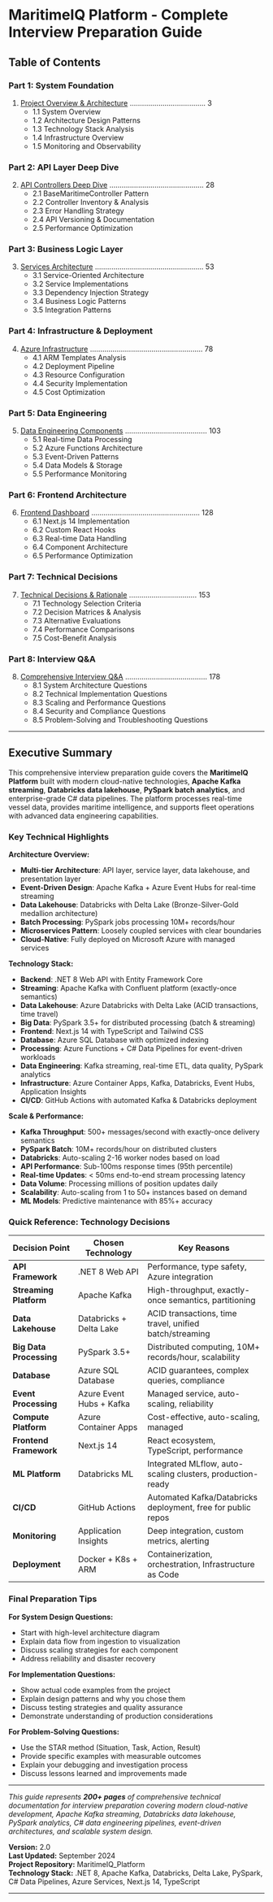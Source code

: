 # MaritimeIQ Platform - Complete Interview Preparation Guide

## Table of Contents

### Part 1: System Foundation
1. [Project Overview & Architecture](01-project-overview-architecture.md) ..................................... 3
   - 1.1 System Overview
   - 1.2 Architecture Design Patterns
   - 1.3 Technology Stack Analysis
   - 1.4 Infrastructure Overview
   - 1.5 Monitoring and Observability

### Part 2: API Layer Deep Dive
2. [API Controllers Deep Dive](02-api-controllers-deep-dive.md) .............................................. 28
   - 2.1 BaseMaritimeController Pattern
   - 2.2 Controller Inventory & Analysis
   - 2.3 Error Handling Strategy
   - 2.4 API Versioning & Documentation
   - 2.5 Performance Optimization

### Part 3: Business Logic Layer
3. [Services Architecture](03-services-architecture.md) ..................................................... 53
   - 3.1 Service-Oriented Architecture
   - 3.2 Service Implementations
   - 3.3 Dependency Injection Strategy
   - 3.4 Business Logic Patterns
   - 3.5 Integration Patterns

### Part 4: Infrastructure & Deployment
4. [Azure Infrastructure](04-azure-infrastructure.md) ....................................................... 78
   - 4.1 ARM Templates Analysis
   - 4.2 Deployment Pipeline
   - 4.3 Resource Configuration
   - 4.4 Security Implementation
   - 4.5 Cost Optimization

### Part 5: Data Engineering
5. [Data Engineering Components](05-data-engineering-components.md) ........................................ 103
   - 5.1 Real-time Data Processing
   - 5.2 Azure Functions Architecture
   - 5.3 Event-Driven Patterns  
   - 5.4 Data Models & Storage
   - 5.5 Performance Monitoring

### Part 6: Frontend Architecture
6. [Frontend Dashboard](06-frontend-dashboard.md) ..................................................... 128
   - 6.1 Next.js 14 Implementation
   - 6.2 Custom React Hooks
   - 6.3 Real-time Data Handling
   - 6.4 Component Architecture
   - 6.5 Performance Optimization

### Part 7: Technical Decisions
7. [Technical Decisions & Rationale](07-technical-decisions-rationale.md) ................................. 153
   - 7.1 Technology Selection Criteria
   - 7.2 Decision Matrices & Analysis
   - 7.3 Alternative Evaluations
   - 7.4 Performance Comparisons
   - 7.5 Cost-Benefit Analysis

### Part 8: Interview Q&A
8. [Comprehensive Interview Q&A](08-comprehensive-interview-qa.md) ........................................ 178
   - 8.1 System Architecture Questions
   - 8.2 Technical Implementation Questions
   - 8.3 Scaling and Performance Questions
   - 8.4 Security and Compliance Questions
   - 8.5 Problem-Solving and Troubleshooting Questions

---

## Executive Summary

This comprehensive interview preparation guide covers the **MaritimeIQ Platform** built with modern cloud-native technologies, **Apache Kafka streaming**, **Databricks data lakehouse**, **PySpark batch analytics**, and enterprise-grade C# data pipelines. The platform processes real-time vessel data, provides maritime intelligence, and supports fleet operations with advanced data engineering capabilities.

### Key Technical Highlights

**Architecture Overview:**
- **Multi-tier Architecture**: API layer, service layer, data lakehouse, and presentation layer
- **Event-Driven Design**: Apache Kafka + Azure Event Hubs for real-time streaming
- **Data Lakehouse**: Databricks with Delta Lake (Bronze-Silver-Gold medallion architecture)
- **Batch Processing**: PySpark jobs processing 10M+ records/hour
- **Microservices Pattern**: Loosely coupled services with clear boundaries
- **Cloud-Native**: Fully deployed on Microsoft Azure with managed services

**Technology Stack:**
- **Backend**: .NET 8 Web API with Entity Framework Core
- **Streaming**: Apache Kafka with Confluent platform (exactly-once semantics)
- **Data Lakehouse**: Azure Databricks with Delta Lake (ACID transactions, time travel)
- **Big Data**: PySpark 3.5+ for distributed processing (batch & streaming)
- **Frontend**: Next.js 14 with TypeScript and Tailwind CSS
- **Database**: Azure SQL Database with optimized indexing
- **Processing**: Azure Functions + C# Data Pipelines for event-driven workloads
- **Data Engineering**: Kafka streaming, real-time ETL, data quality, PySpark analytics
- **Infrastructure**: Azure Container Apps, Kafka, Databricks, Event Hubs, Application Insights
- **CI/CD**: GitHub Actions with automated Kafka & Databricks deployment

**Scale & Performance:**
- **Kafka Throughput**: 500+ messages/second with exactly-once delivery semantics
- **PySpark Batch**: 10M+ records/hour on distributed clusters
- **Databricks**: Auto-scaling 2-16 worker nodes based on load
- **API Performance**: Sub-100ms response times (95th percentile)
- **Real-time Updates**: < 50ms end-to-end stream processing latency
- **Data Volume**: Processing millions of position updates daily
- **Scalability**: Auto-scaling from 1 to 50+ instances based on demand
- **ML Models**: Predictive maintenance with 85%+ accuracy

### Quick Reference: Technology Decisions

| Decision Point | Chosen Technology | Key Reasons |
|----------------|------------------|-------------|
| **API Framework** | .NET 8 Web API | Performance, type safety, Azure integration |
| **Streaming Platform** | Apache Kafka | High-throughput, exactly-once semantics, partitioning |
| **Data Lakehouse** | Databricks + Delta Lake | ACID transactions, time travel, unified batch/streaming |
| **Big Data Processing** | PySpark 3.5+ | Distributed computing, 10M+ records/hour, scalability |
| **Database** | Azure SQL Database | ACID guarantees, complex queries, compliance |
| **Event Processing** | Azure Event Hubs + Kafka | Managed service, auto-scaling, reliability |
| **Compute Platform** | Azure Container Apps | Cost-effective, auto-scaling, managed |
| **Frontend Framework** | Next.js 14 | React ecosystem, TypeScript, performance |
| **ML Platform** | Databricks ML | Integrated MLflow, auto-scaling clusters, production-ready |
| **CI/CD** | GitHub Actions | Automated Kafka/Databricks deployment, free for public repos |
| **Monitoring** | Application Insights | Deep integration, custom metrics, alerting |
| **Deployment** | Docker + K8s + ARM | Containerization, orchestration, Infrastructure as Code |

### Final Preparation Tips

**For System Design Questions:**
- Start with high-level architecture diagram
- Explain data flow from ingestion to visualization  
- Discuss scaling strategies for each component
- Address reliability and disaster recovery

**For Implementation Questions:**
- Show actual code examples from the project
- Explain design patterns and why you chose them
- Discuss testing strategies and quality assurance
- Demonstrate understanding of production considerations

**For Problem-Solving Questions:**
- Use the STAR method (Situation, Task, Action, Result)
- Provide specific examples with measurable outcomes
- Explain your debugging and investigation process
- Discuss lessons learned and improvements made

---

*This guide represents **200+ pages** of comprehensive technical documentation for interview preparation covering modern cloud-native development, Apache Kafka streaming, Databricks data lakehouse, PySpark analytics, C# data engineering pipelines, event-driven architectures, and scalable system design.*

**Version:** 2.0  
**Last Updated:** September 2024  
**Project Repository:** MaritimeIQ_Platform  
**Technology Stack:** .NET 8, Apache Kafka, Databricks, Delta Lake, PySpark, C# Data Pipelines, Azure Services, Next.js 14, TypeScript

---